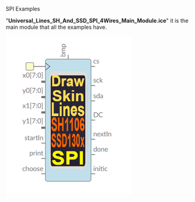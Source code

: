 
SPI Examples

"**Universal_Lines_SH_And_SSD_SPI_4Wires_Main_Module.ice**" it is the main module that all the examples have.

![](https://github.com/Democrito/repositorios/blob/master/OLED/Lines/2D_rotations/SPI/img/SPI%20module%20OLED%20lines%20and%20skin.PNG)
